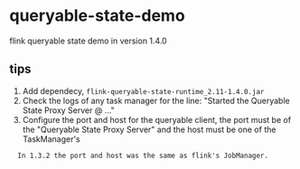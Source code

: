 # queryable-state-demo
flink queryable state demo in version 1.4.0



## tips

1. Add dependecy, `flink-queryable-state-runtime_2.11-1.4.0.jar`
2. Check the logs of any task manager for the line: "Started the Queryable State Proxy Server @ ..."
3. Configure the port and host for the queryable client, the port must be of the "Queryable State Proxy Server" and the host must be one of the TaskManager's
  
  ```
    In 1.3.2 the port and host was the same as flink's JobManager.
  ```
